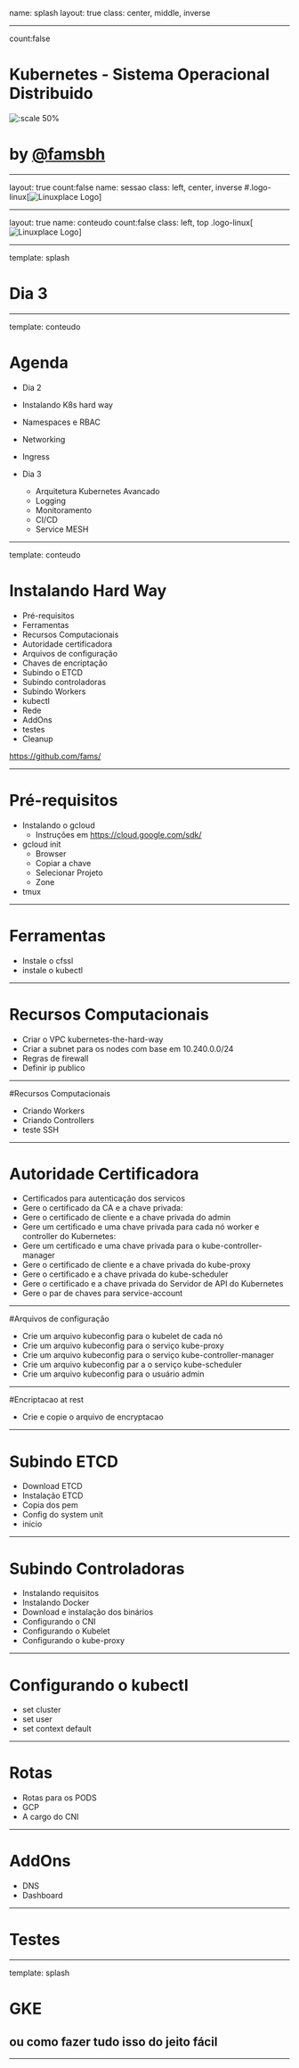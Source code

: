 name: splash
layout: true
class: center, middle, inverse

---
count:false
# Kubernetes - Sistema Operacional Distribuido
![:scale 50%](img/k8s-logo.png)
# by [@famsbh](http://twitter.com/famsbh)

---
layout: true
count:false
name: sessao
class: left, center, inverse
#.logo-linux[![Linuxplace Logo](img/linuxplace-logo-preta.png)]

---
layout: true
name: conteudo
count:false
class: left, top
.logo-linux[![Linuxplace Logo](img/linuxplace-logo-preta.png)]

---
template: splash
# Dia 3

---
template: conteudo
# Agenda
- Dia 2
 - Instalando K8s hard way
 - Namespaces e RBAC
 - Networking
 - Ingress

- Dia 3
  - Arquitetura Kubernetes Avancado
  - Logging
  - Monitoramento
  - CI/CD
  - Service MESH




---
template: conteudo
# Instalando Hard Way
- Pré-requisitos
- Ferramentas
- Recursos Computacionais
- Autoridade certificadora
- Arquivos de configuração
- Chaves de encriptação
- Subindo o ETCD
- Subindo controladoras
- Subindo Workers
- kubectl
- Rede
- AddOns
- testes
- Cleanup

https://github.com/fams/

---
# Pré-requisitos
- Instalando o gcloud
  - Instruções em https://cloud.google.com/sdk/
- gcloud init
  - Browser
  - Copiar a chave
  - Selecionar Projeto
  - Zone
- tmux

---
# Ferramentas
- Instale o cfssl
- instale o kubectl

---
# Recursos Computacionais
- Criar o VPC kubernetes-the-hard-way
- Criar a subnet para os nodes com base em 10.240.0.0/24
- Regras de firewall
- Definir ip publico

---
#Recursos Computacionais
- Criando Workers
- Criando Controllers
- teste SSH

---
# Autoridade Certificadora
- Certificados para autenticação dos servicos
- Gere o certificado da CA e a chave privada:
- Gere o certificado de cliente e a chave privada do admin
- Gere um certificado e uma chave privada para cada nó worker e controller do Kubernetes:
- Gere um certificado e uma chave privada para o kube-controller-manager
- Gere o certificado de cliente e a chave privada do kube-proxy
- Gere o certificado e a chave privada do kube-scheduler
- Gere o certificado e a chave privada do Servidor de API do Kubernetes
- Gere o par de chaves para service-account

---
#Arquivos de configuração
- Crie um arquivo kubeconfig para o kubelet de cada nó
- Crie um arquivo kubeconfig para o serviço kube-proxy
- Crie um arquivo kubeconfig para o serviço kube-controller-manager
- Crie um arquivo kubeconfig par a o serviço kube-scheduler
- Crie um arquivo kubeconfig para o usuário admin

---
#Encriptacao at rest
- Crie e copie o arquivo de encryptacao

---
# Subindo ETCD
- Download ETCD
- Instalação ETCD
- Copia dos pem
- Config do system unit
- inicio

---
# Subindo Controladoras
 - Instalando requisitos
 - Instalando Docker
 - Download e instalação dos binários
 - Configurando o CNI
 - Configurando o Kubelet
 - Configurando o kube-proxy

---
# Configurando o kubectl
 - set cluster
 - set user
 - set context default

---
# Rotas
 - Rotas para os PODS
 - GCP
 - A cargo do CNI

---
# AddOns
- DNS
- Dashboard

---
# Testes

---
template: splash
# GKE
## ou como fazer tudo isso do jeito fácil

---

